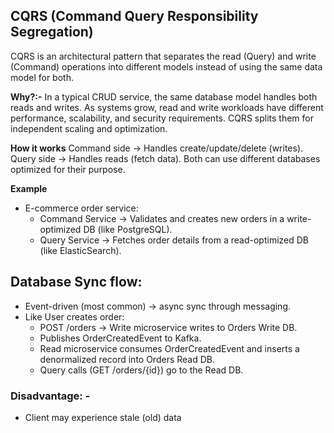 
## **CQRS (Command Query Responsibility Segregation)**

CQRS is an architectural pattern that separates the read (Query) and write (Command) operations into
different models instead of using the same data model for both.

**Why?:-**
In a typical CRUD service, the same database model handles both reads and writes.
As systems grow, read and write workloads have different performance, scalability, and security requirements.
CQRS splits them for independent scaling and optimization.

**How it works**
Command side → Handles create/update/delete (writes).
Query side → Handles reads (fetch data).
Both can use different databases optimized for their purpose.

**Example**
* E-commerce order service:
    * Command Service → Validates and creates new orders in a write-optimized DB (like PostgreSQL).
    * Query Service → Fetches order details from a read-optimized DB (like ElasticSearch).

## Database Sync flow:

* Event-driven (most common) → async sync through messaging.
* Like User creates order:
    * POST /orders → Write microservice writes to Orders Write DB.
    * Publishes OrderCreatedEvent to Kafka.
    * Read microservice consumes OrderCreatedEvent and inserts a denormalized record into Orders Read DB.
    * Query calls (GET /orders/{id}) go to the Read DB.
### Disadvantage: -
* Client may experience stale (old) data